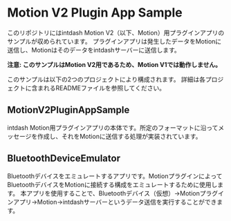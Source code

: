 # Motion V2 Plugin App Sample

このリポジトリにはintdash Motion V2（以下、Motion）用プラグインアプリのサンプルが収められています。
プラグインアプリは発生したデータをMotionに送信し、Motionはそのデータをintdashサーバーに送信します。

**注意: このサンプルはMotion V2用であるため、Motion V1では動作しません。**

このサンプルは以下の2つのプロジェクトにより構成されます。
詳細は各プロジェクトに含まれるREADMEファイルを参照してください。

## MotionV2PluginAppSample

intdash Motion用プラグインアプリの本体です。所定のフォーマットに沿ってメッセージを作成し、それをMotionに送信する処理が実装されています。

## BluetoothDeviceEmulator

Bluetoothデバイスをエミュレートするアプリです。MotionプラグインによってBluetoothデバイスをMotionに接続する構成をエミュレートするために使用します。
本アプリを使用することで、Bluetoothデバイス（仮想）→Motionプラグインアプリ→Motion→intdashサーバーというデータ送信を実行することができます。
